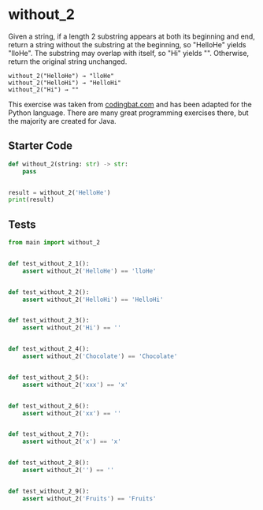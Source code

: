 # without_2





Given a string, if a length 2 substring appears at both its beginning and end, return a string without the substring at the beginning, so "HelloHe" yields "lloHe". The substring may overlap with itself, so "Hi" yields "". Otherwise, return the original string unchanged.

```
without_2("HelloHe") → "lloHe"
without_2("HelloHi") → "HelloHi"
without_2("Hi") → ""
```

This exercise was taken from [codingbat.com](https://codingbat.com/prob/p142247) and has been adapted for the Python language. There are many great programming exercises there, but the majority are created for Java.

## Starter Code
```python
def without_2(string: str) -> str:
    pass


result = without_2('HelloHe')
print(result)
```

## Tests
```python
from main import without_2


def test_without_2_1():
    assert without_2('HelloHe') == 'lloHe'


def test_without_2_2():
    assert without_2('HelloHi') == 'HelloHi'


def test_without_2_3():
    assert without_2('Hi') == ''


def test_without_2_4():
    assert without_2('Chocolate') == 'Chocolate'


def test_without_2_5():
    assert without_2('xxx') == 'x'


def test_without_2_6():
    assert without_2('xx') == ''


def test_without_2_7():
    assert without_2('x') == 'x'


def test_without_2_8():
    assert without_2('') == ''


def test_without_2_9():
    assert without_2('Fruits') == 'Fruits'
```

